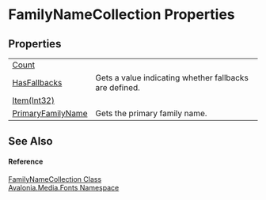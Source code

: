 # FamilyNameCollection Properties




## Properties
<table>
<tr>
<td><a href="P_Avalonia_Media_Fonts_FamilyNameCollection_Count">Count</a></td>
<td> </td>
</tr>
<tr>
<td><a href="P_Avalonia_Media_Fonts_FamilyNameCollection_HasFallbacks">HasFallbacks</a></td>
<td>Gets a value indicating whether fallbacks are defined.</td>
</tr>
<tr>
<td><a href="P_Avalonia_Media_Fonts_FamilyNameCollection_Item">Item(Int32)</a></td>
<td> </td>
</tr>
<tr>
<td><a href="P_Avalonia_Media_Fonts_FamilyNameCollection_PrimaryFamilyName">PrimaryFamilyName</a></td>
<td>Gets the primary family name.</td>
</tr>
</table>

## See Also


#### Reference
<a href="T_Avalonia_Media_Fonts_FamilyNameCollection">FamilyNameCollection Class</a>  
<a href="N_Avalonia_Media_Fonts">Avalonia.Media.Fonts Namespace</a>  
